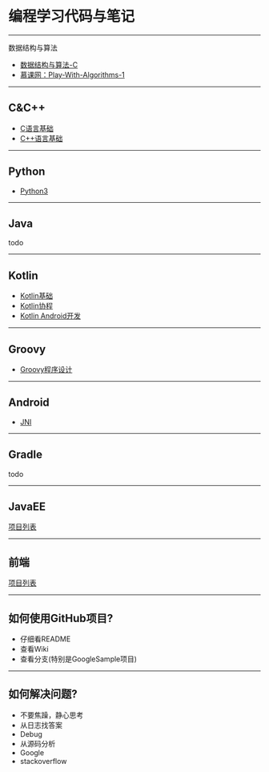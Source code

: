 # 编程学习代码与笔记


---
数据结构与算法

- [数据结构与算法-C](DataStructure/DataStructure-c/笔记/数据结构与算法.md)
- [慕课网：Play-With-Algorithms-1](DataStructure/Play-With-Algorithms-1/README.md)

---
## C&C++

- [C语言基础](C&C++/c-program/README.md)
- [C++语言基础](C&C++/cplusplus-program/README.md)

---
## Python

- [Python3](Python/Python3/README.md)


---
## Java

todo

---
## Kotlin

- [Kotlin基础](Kotlin/HelloKotlin/README.md)
- [Kotlin协程](Kotlin/KotlinCoroutines/README.md)
- [Kotlin Android开发](Kotlin/KotlinInAndroid/README.md)

---
## Groovy

- [Groovy程序设计](Groovy/Programming-Groovy/README.md)

---
## Android

- [JNI](Android/JNI/README.md)


---
## Gradle

todo

---
## JavaEE

[项目列表](JavaEE/README.md)

---
## 前端

[项目列表](Web/README.md)

---
## 如何使用GitHub项目?

- 仔细看README
- 查看Wiki
- 查看分支(特别是GoogleSample项目)

---
## 如何解决问题?

- 不要焦躁，静心思考
- 从日志找答案
- Debug
- 从源码分析
- Google
- stackoverflow
